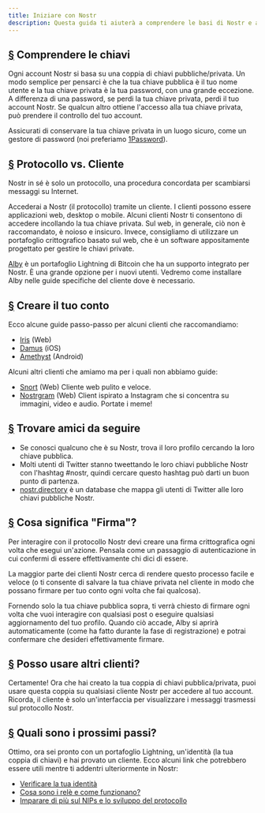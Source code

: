 ```yaml
---
title: Iniziare con Nostr
description: Questa guida ti aiuterà a comprendere le basi di Nostr e a prepararti a utilizzare Nostr con un nuovo conto. Tratteremo come creare un nuovo portafoglio Lightning, creare un account e accedere a un cliente in modo sicuro.
---
```


## [§](#compendere-chiavi) Comprendere le chiavi

Ogni account Nostr si basa su una coppia di chiavi pubbliche/privata. Un modo semplice per pensarci è che la tua chiave pubblica è il tuo nome utente e la tua chiave privata è la tua password, con una grande eccezione. A differenza di una password, se perdi la tua chiave privata, perdi il tuo account Nostr. Se qualcun altro ottiene l'accesso alla tua chiave privata, può prendere il controllo del tuo account.

Assicurati di conservare la tua chiave privata in un luogo sicuro, come un gestore di password (noi preferiamo [1Password](https://1password.com)).

## [§](#protocollo-cliente) Protocollo vs. Cliente

Nostr in sé è solo un protocollo, una procedura concordata per scambiarsi messaggi su Internet.

Accederai a Nostr (il protocollo) tramite un cliente. I clienti possono essere applicazioni web, desktop o mobile. Alcuni clienti Nostr ti consentono di accedere incollando la tua chiave privata. Sul web, in generale, ciò non è raccomandato, è noioso e insicuro. Invece, consigliamo di utilizzare un portafoglio crittografico basato sul web, che è un software appositamente progettato per gestire le chiavi private.

[Alby](https://chrome.google.com/webstore/detail/alby-bitcoin-lightning-wa/iokeahhehimjnekafflcihljlcjccdbe) è un portafoglio Lightning di Bitcoin che ha un supporto integrato per Nostr. È una grande opzione per i nuovi utenti. Vedremo come installare Alby nelle guide specifiche del cliente dove è necessario.

## [§](#creare-conto) Creare il tuo conto

Ecco alcune guide passo-passo per alcuni clienti che raccomandiamo:

-   [Iris](/it/guides/iris) (Web)
-   [Damus](/it/guides/damus) (iOS)
-   [Amethyst](/it/guides/amethyst) (Android)

Alcuni altri clienti che amiamo ma per i quali non abbiamo guide:

-   [Snort](https://snort.social/) (Web) Cliente web pulito e veloce.
-   [Nostrgram](https://nostrgram.co) (Web) Client ispirato a Instagram che si concentra su immagini, video e audio. Portate i meme!

## [§](#trovare-amici) Trovare amici da seguire

-   Se conosci qualcuno che è su Nostr, trova il loro profilo cercando la loro chiave pubblica.
-   Molti utenti di Twitter stanno tweettando le loro chiavi pubbliche Nostr con l'hashtag #nostr, quindi cercare questo hashtag può darti un buon punto di partenza.
-   [nostr.directory](https://nostr.directory) è un database che mappa gli utenti di Twitter alle loro chiavi pubbliche Nostr.

## [§](#firma) Cosa significa "Firma"?

Per interagire con il protocollo Nostr devi creare una firma crittografica ogni volta che esegui un'azione. Pensala come un passaggio di autenticazione in cui confermi di essere effettivamente chi dici di essere.

La maggior parte dei clienti Nostr cerca di rendere questo processo facile e veloce (o ti consente di salvare la tua chiave privata nel cliente in modo che possano firmare per tuo conto ogni volta che fai qualcosa).

Fornendo solo la tua chiave pubblica sopra, ti verrà chiesto di firmare ogni volta che vuoi interagire con qualsiasi post o eseguire qualsiasi aggiornamento del tuo profilo. Quando ciò accade, Alby si aprirà automaticamente (come ha fatto durante la fase di registrazione) e potrai confermare che desideri effettivamente firmare.

## [§](#posso-altri-clienti) Posso usare altri clienti?

Certamente! Ora che hai creato la tua coppia di chiavi pubblica/privata, puoi usare questa coppia su qualsiasi cliente Nostr per accedere al tuo account. Ricorda, il cliente è solo un'interfaccia per visualizzare i messaggi trasmessi sul protocollo Nostr.

## [§](#prossimi-passi) Quali sono i prossimi passi?

Ottimo, ora sei pronto con un portafoglio Lightning, un'identità (la tua coppia di chiavi) e hai provato un cliente. Ecco alcuni link che potrebbero essere utili mentre ti addentri ulteriormente in Nostr:

-   [Verificare la tua identità](/it/guides/get-verified)
-   [Cosa sono i relè e come funzionano?](/it/relays)
-   [Imparare di più sul NIPs e lo sviluppo del protocollo](/it/nips)
